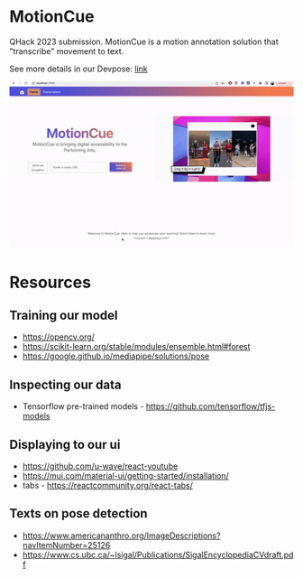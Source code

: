 # MotionCue
QHack 2023 submission. MotionCue is a motion annotation solution that "transcribe" movement to text.

See more details in our Devpose: [link](https://devpost.com/software/danse-scription)

![](motioncuegif.gif)

# Resources
## Training our model
- https://opencv.org/
- https://scikit-learn.org/stable/modules/ensemble.html#forest
- https://google.github.io/mediapipe/solutions/pose
## Inspecting our data
- Tensorflow pre-trained models - https://github.com/tensorflow/tfjs-models
## Displaying to our ui
- https://github.com/u-wave/react-youtube
- https://mui.com/material-ui/getting-started/installation/
- tabs - https://reactcommunity.org/react-tabs/
## Texts on pose detection
- https://www.americananthro.org/ImageDescriptions?navItemNumber=25126
- https://www.cs.ubc.ca/~lsigal/Publications/SigalEncyclopediaCVdraft.pdf
